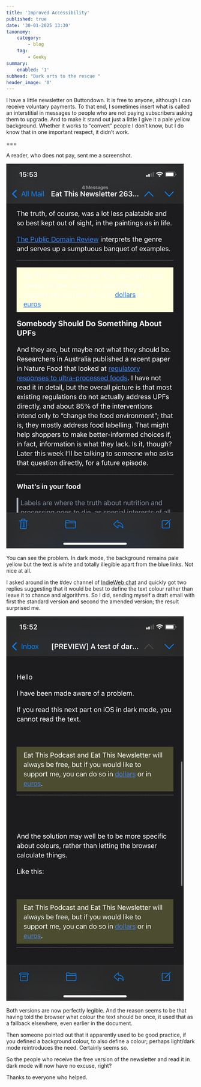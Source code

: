 ```yaml
---
title: 'Improved Accessibility'
published: true
date: '30-01-2025 13:30'
taxonomy:
    category:
        - blog
    tag:
        - Geeky
summary:
    enabled: '1'
subhead: "Dark arts to the rescue "
header_image: '0'
---
```


I have a little newsletter on Buttondown. It is free to anyone, although I can receive voluntary payments. To that end, I sometimes insert what is called an interstitial in messages to people who are not paying subscribers asking them to upgrade. And to make it stand out just a little I give it a pale yellow background. Whether it works to “convert” people I don’t know, but I do know that in one important respect, it didn’t work.

===

A reader, who does not pay, sent me a screenshot.

![Screenshot showing unreadable call to upgrade](dark-mode-broken.png)

You can see the problem. In dark mode, the background remains pale yellow but the text is white and totally illegible apart from the blue links. Not nice at all.

I asked around in the #dev channel of [IndieWeb chat](https://indieweb.org/discuss) and quickly got two replies suggesting that it would be best to define the text colour rather than leave it to chance and algorithms. So I did, sending myself a draft email with first the standard version and second the amended version; the result surprised me.

![Screenshot with colour defined only in second version of call to upgrade. Both versions equally legible and identical.](dark-mode-fixed.png)

Both versions are now perfectly legible. And the reason seems to be that having told the browser what colour the text should be once, it used that as a fallback elsewhere, even earlier in the document.

Then someone pointed out that it apparently used to be good practice, if you defined a background colour, to also define a colour; perhaps light/dark mode reintroduces the need. Certainly seems so.

So the people who receive the free version of the newsletter and read it in dark mode will now have no excuse, right?

Thanks to everyone who helped.
